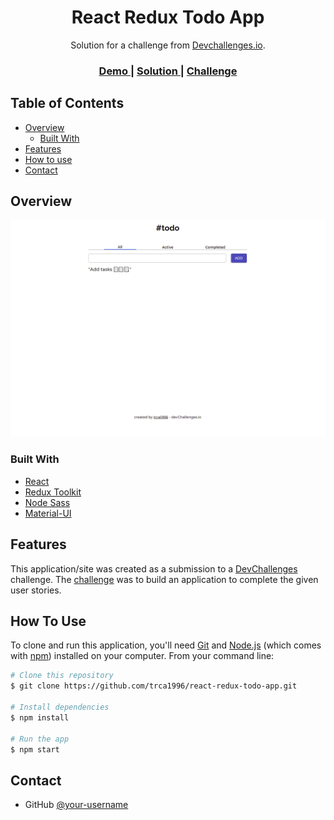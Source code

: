<h1 align="center">React Redux Todo App</h1>

<div align="center">
   Solution for a challenge from  <a href="http://devchallenges.io" target="_blank">Devchallenges.io</a>.
</div>

<div align="center">
  <h3>
    <a href="https://romantic-blackwell-baeae3.netlify.app/">
      Demo
    </a>
    <span> | </span>
    <a href="https://romantic-blackwell-baeae3.netlify.app/">
      Solution
    </a>
    <span> | </span>
    <a href="https://devchallenges.io/challenges/hH6PbOHBdPm6otzw2De5">
      Challenge
    </a>
  </h3>
</div>

<!-- TABLE OF CONTENTS -->

## Table of Contents

- [Overview](#overview)
  - [Built With](#built-with)
- [Features](#features)
- [How to use](#how-to-use)
- [Contact](#contact)

<!-- OVERVIEW -->

## Overview

![screenshot](https://github.com/trca1996/react-redux-todo-app/blob/master/snapshot.png?raw=true)

### Built With

<!-- This section should list any major frameworks that you built your project using. Here are a few examples.-->

- [React](https://reactjs.org/)
- [Redux Toolkit](https://redux-toolkit.js.org/)
- [Node Sass](https://www.npmjs.com/package/node-sass)
- [Material-UI](https://material-ui.com/)

## Features

<!-- List the features of your application or follow the template. Don't share the figma file here :) -->

This application/site was created as a submission to a [DevChallenges](https://devchallenges.io/challenges) challenge. The [challenge](https://devchallenges.io/challenges/hH6PbOHBdPm6otzw2De5) was to build an application to complete the given user stories.

## How To Use

<!-- Example: -->

To clone and run this application, you'll need [Git](https://git-scm.com) and [Node.js](https://nodejs.org/en/download/) (which comes with [npm](http://npmjs.com)) installed on your computer. From your command line:

```bash
# Clone this repository
$ git clone https://github.com/trca1996/react-redux-todo-app.git

# Install dependencies
$ npm install

# Run the app
$ npm start
```

## Contact

- GitHub [@your-username](https://{github.com/trca1996})
